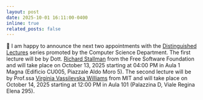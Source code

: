 ```yaml
---
layout: post
date: 2025-10-01 16:11:00-0400
inline: true
related_posts: false
---
```


:date: I am happy to announce the next two appointments with the [Distinguished Lectures](https://www.di.uniroma1.it/it/distinguished-lectures) series promoted by the Computer Science Department. The first lecture will be by Dott. [Richard Stallman](https://www.stallman.org) from the Free Software Foundation and will take place on October 13, 2025 starting at 04:00 PM in Aula 1 Magna (Edificio CU005, Piazzale Aldo Moro 5). The second lecture will be by Prof.ssa [Virginia Vassilevska Williams](https://people.csail.mit.edu/virgi/) from MIT and will take place on October 14, 2025 starting at 12:00 PM in Aula 101 (Palazzina D, Viale Regina Elena 295).
